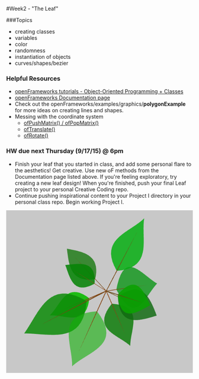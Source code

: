 #Week2 - "The Leaf"

###Topics

* creating classes
* variables
* color
* randomness
* instantiation of objects
* curves/shapes/bezier

### Helpful Resources
* [openFrameworks tutorials - Object-Oriented Programming + Classes](http://openframeworks.cc/tutorials/first%20steps/003_ooops_object_oriented_programming.html)
* [openFrameworks Documentation page](http://openframeworks.cc/documentation/)
* Check out the openFrameworks/examples/graphics/**polygonExample** for more ideas on creating lines and shapes.
* Messing with the coordinate system
	* [ofPushMatrix() / ofPopMatrix()](http://openframeworks.cc/documentation/graphics/ofGraphics.html#show_ofPopMatrix) 
	* [ofTranslate()](http://openframeworks.cc/documentation/graphics/ofGraphics.html#show_ofTranslate)
	* [ofRotate()](http://openframeworks.cc/documentation/graphics/ofGraphics.html#show_ofRotate)

### HW due next Thursday (9/17/15) @ 6pm

* Finish your leaf that you started in class, and add some personal flare to the aesthetics! Get creative. Use new oF methods from the Documentation page listed above. If you're feeling exploratory, try creating a new leaf design! When you're finished, push your final Leaf project to your personal Creative Coding repo.
* Continue pushing inspirational content to your Project I directory in your personal class repo. Begin working Project I.

![image](./leaves.png)